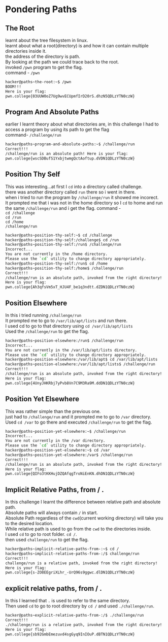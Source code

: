 # Pondering Paths
## The Root
learnt about the tree filesystem in linux. <br>
learnt about what a root(directory) is and how it can contain multiple directories inside it. <br>
the address of the directory is path. <br>
By looking at the path we could trace back to the root. <br>
invoked `/pwn` program to get the flag. <br>
command - `/pwn` <br>
```bash
hacker@paths~the-root:~$ /pwn
BOOM!!!
Here is your flag:
pwn.college{03UUW0oZ7Ug9wvECUpmfIrD20rS.dhzN5QDLzYTN0czW}
```
## Program And Absolute Paths
earlier I learnt theory about what directories are, in this challenge I had to access a program by using its path to get the flag <br>
command- `/challenge/run`
```bash
hacker@paths~program-and-absolute-paths:~$ /challenge/run
Correct!!!
/challenge/run is an absolute path! Here is your flag:
pwn.college{wscSDBufS1YxbjtwmgQctAoftup.dVDN1QDLzYTN0czW}
```
## Position Thy Self
This was interesting...at first I `cd` into a directory called challenge. <br>
there was another directory called `run` there so i went in there. <br>
when i tried to run the program by `/challenge/run` it showed me incorect. <br>
It prompted me that i was not in the home directory so I `cd` to home and run the same `/challenge/run` and i get the flag.
command - <br> 
`cd /challenge` <br>
`cd /run`<br>
`cd /home`<br>
`/challenge/run`
```bash
hacker@paths~position-thy-self:~$ cd /challenge
hacker@paths~position-thy-self:/challenge$ cd /run
hacker@paths~position-thy-self:/run$ /challenge/run
Incorrect...
You are not currently in the /home directory.
Please use the `cd` utility to change directory appropriately.
hacker@paths~position-thy-self:/run$ cd /home
hacker@paths~position-thy-self:/home$ /challenge/run
Correct!!!
/challenge/run is an absolute path, invoked from the right directory!
Here is your flag:
pwn.college{Ah3qfsVm5xT_HJU4F_be1q3ndtt.dZDN1QDLzYTN0czW}
```
## Position Elsewhere
In this i tried running `/challenge/run`<br>
It prompted me to go to `/var/lib/apt/lists` and run there. <br>
I used cd to go to that directory using `cd /var/lib/apt/lists`<br>
Used the `/challenge/run` to get the flag.<br>
```bash
hacker@paths~position-elsewhere:/run$ /challenge/run
Incorrect...
You are not currently in the /var/lib/apt/lists directory.
Please use the `cd` utility to change directory appropriately.
hacker@paths~position-elsewhere:/var/lib/apt$ cd /var/lib/apt/lists
hacker@paths~position-elsewhere:/var/lib/apt/lists$ /challenge/run
Correct!!!
/challenge/run is an absolute path, invoked from the right directory!
Here is your flag:
pwn.college{4UnyJHKRbj7yPvb8Vn7C9M3Ra9M.ddDN1QDLzYTN0czW}
```
## Position Yet Elsewhere
This was rather simple than the previous one. <br>
just had to `/challenge/run` and it prompted me to go to `/var` directory. <br>
Used `cd /var` to go there and executed `/challenge/run` to get the flag. <br>
```bash
hacker@paths~position-yet-elsewhere:~$ /challenge/run
Incorrect...
You are not currently in the /var directory.
Please use the `cd` utility to change directory appropriately.
hacker@paths~position-yet-elsewhere:~$ cd /var
hacker@paths~position-yet-elsewhere:/var$ /challenge/run
Correct!!!
/challenge/run is an absolute path, invoked from the right directory!
Here is your flag:
pwn.college{QIFo3tKKHujDZQAfqgTroNiEnKN.dhDN1QDLzYTN0czW}
```
## Implicit Relative Paths, from / .
In this challenge I learnt the difference between relative path and absolute path. <br>
Absolute paths will always contain `/` in start.<br>
Absolute Path regardless of the `cwd`(current working directory) will take you to the desired location.<br>
While relative path is used to go from the `cwd` to the directories inside. <br>
I used `cd` to go to root folder. `cd /`. <br>
then used `challenge/run` to get the flag. <br>
```bash
hacker@paths~implicit-relative-paths-from-:~$ cd /
hacker@paths~implicit-relative-paths-from-:/$ challenge/run
Correct!!!
challenge/run is a relative path, invoked from the right directory!
Here is your flag:
pwn.college{s-ZO8EEgriXLhr_-UrQ96s9ggwc.dlDN1QDLzYTN0czW}
```
## explicit relative paths, from / .
In this I learned that `.` is used to refer to the same directory.<br>
Then used `cd` to go to root directory by `cd /` and used `./challenge/run`.<br>
```bash
hacker@paths~explicit-relative-paths-from-:/$ ./challenge/run
Correct!!!
./challenge/run is a relative path, invoked from the right directory!
Here is your flag:
pwn.college{sb92GmbEmezuvd4sgGyq9InIOuP.dBTN1QDLzYTN0czW}
```


